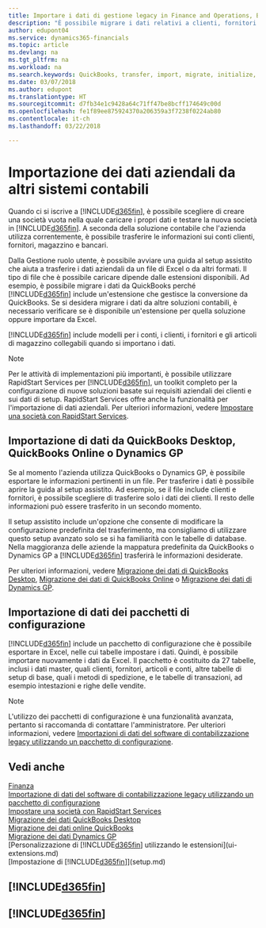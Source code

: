 ```yaml
---
title: Importare i dati di gestione legacy in Finance and Operations, Business edition | Documenti Microsoft
description: "È possibile migrare i dati relativi a clienti, fornitori e magazzino, ad esempio, da Excel, QuickBooks o Dynamics GP in Finance and Operations, Business edition."
author: edupont04
ms.service: dynamics365-financials
ms.topic: article
ms.devlang: na
ms.tgt_pltfrm: na
ms.workload: na
ms.search.keywords: QuickBooks, transfer, import, migrate, initialize, implement
ms.date: 03/07/2018
ms.author: edupont
ms.translationtype: HT
ms.sourcegitcommit: d7fb34e1c9428a64c71ff47be8bcff174649c00d
ms.openlocfilehash: fe1f89ee875924370a206359a3f7238f0224ab80
ms.contentlocale: it-ch
ms.lasthandoff: 03/22/2018

---
```

# <a name="importing-business-data-from-other-finance-systems"></a>Importazione dei dati aziendali da altri sistemi contabili
Quando ci si iscrive a [!INCLUDE[d365fin](includes/d365fin_md.md)], è possibile scegliere di creare una società vuota nella quale caricare i propri dati e testare la nuova società in [!INCLUDE[d365fin](includes/d365fin_md.md)]. A seconda della soluzione contabile che l'azienda utilizza correntemente, è possibile trasferire le informazioni sui conti clienti, fornitori, magazzino e bancari.  

Dalla Gestione ruolo utente, è possibile avviare una guida al setup assistito che aiuta a trasferire i dati aziendali da un file di Excel o da altri formati. Il tipo di file che è possibile caricare dipende dalle estensioni disponibili. Ad esempio, è possibile migrare i dati da QuickBooks perché [!INCLUDE[d365fin](includes/d365fin_md.md)] include un'estensione che gestisce la conversione da QuickBooks. Se si desidera migrare i dati da altre soluzioni contabili, è necessario verificare se è disponibile un'estensione per quella soluzione oppure importare da Excel.  

[!INCLUDE[d365fin](includes/d365fin_md.md)] include modelli per i conti, i clienti, i fornitori e gli articoli di magazzino collegabili quando si importano i dati.

> [!NOTE]  
> Per le attività di implementazioni più importanti, è possibile utilizzare RapidStart Services per [!INCLUDE[d365fin](includes/d365fin_md.md)], un toolkit completo per la configurazione di nuove soluzioni basate sui requisiti aziendali dei clienti e sui dati di setup. RapidStart Services offre anche la funzionalità per l'importazione di dati aziendali. Per ulteriori informazioni, vedere [Impostare una società con RapidStart Services](admin-set-up-a-company-with-rapidstart.md).  

## <a name="importing-data-from-quickbooks-desktop-quickbooks-online-or-dynamics-gp"></a>Importazione di dati da QuickBooks Desktop, QuickBooks Online o Dynamics GP
Se al momento l'azienda utilizza QuickBooks o Dynamics GP, è possibile esportare le informazioni pertinenti in un file. Per trasferire i dati è possibile aprire la guida al setup assistito.
Ad esempio, se il file include clienti e fornitori, è possibile scegliere di trasferire solo i dati dei clienti. Il resto delle informazioni può essere trasferito in un secondo momento.  

Il setup assistito include un'opzione che consente di modificare la configurazione predefinita del trasferimento, ma consigliamo di utilizzare questo setup avanzato solo se si ha familiarità con le tabelle di database. Nella maggioranza delle aziende la mappatura predefinita da QuickBooks o Dynamics GP a [!INCLUDE[d365fin](includes/d365fin_md.md)] trasferirà le informazioni desiderate.  

Per ulteriori informazioni, vedere [Migrazione dei dati di QuickBooks Desktop](ui-extensions-quickbooks-data-migration.md), [Migrazione dei dati di QuickBooks Online](ui-extensions-quickbooks-online-data-migration.md) o [Migrazione dei dati di Dynamics GP](ui-extensions-dynamicsgp-data-migration.md).  

## <a name="importing-data-from-configuration-packages"></a>Importazione di dati dei pacchetti di configurazione
[!INCLUDE[d365fin](includes/d365fin_md.md)] include un pacchetto di configurazione che è possibile esportare in Excel, nelle cui tabelle impostare i dati. Quindi, è possibile importare nuovamente i dati da Excel. Il pacchetto è costituito da 27 tabelle, inclusi i dati master, quali clienti, fornitori, articoli e conti, altre tabelle di setup di base, quali i metodi di spedizione, e le tabelle di transazioni, ad esempio intestazioni e righe delle vendite.  

> [!NOTE]  
>   L'utilizzo dei pacchetti di configurazione è una funzionalità avanzata, pertanto si raccomanda di contattare l'amministratore. Per ulteriori informazioni, vedere [Importazioni di dati del software di contabilizzazione legacy utilizzando un pacchetto di configurazione](across-import-data-configuration-packages.md).  

## <a name="see-also"></a>Vedi anche
[Finanza](finance.md)  
[Importazione di dati del software di contabilizzazione legacy utilizzando un pacchetto di configurazione](across-import-data-configuration-packages.md)  
[Impostare una società con RapidStart Services](admin-set-up-a-company-with-rapidstart.md)  
[Migrazione dei dati QuickBooks Desktop](ui-extensions-quickbooks-data-migration.md)  
[Migrazione dei dati online QuickBooks](ui-extensions-quickbooks-online-data-migration.md)  
[Migrazione dei dati Dynamics GP](ui-extensions-dynamicsgp-data-migration.md)  
[Personalizzazione di [!INCLUDE[d365fin](includes/d365fin_md.md)] utilizzando le estensioni](ui-extensions.md)   
[Impostazione di [!INCLUDE[d365fin](includes/d365fin_md.md)]](setup.md)

## [!INCLUDE[d365fin](includes/free_trial_md.md)]  
## [!INCLUDE[d365fin](includes/training_link_md.md)]

